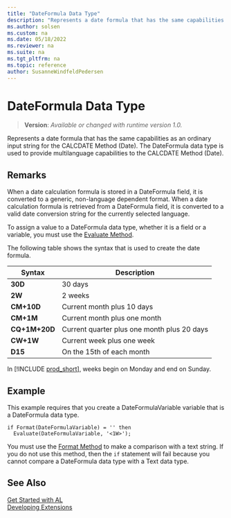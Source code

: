 ```yaml
---
title: "DateFormula Data Type"
description: "Represents a date formula that has the same capabilities as an ordinary input string for the CALCDATE Method (Date)."
ms.author: solsen
ms.custom: na
ms.date: 05/18/2022
ms.reviewer: na
ms.suite: na
ms.tgt_pltfrm: na
ms.topic: reference
author: SusanneWindfeldPedersen
---
```

[//]: # (START>DO_NOT_EDIT)
[//]: # (IMPORTANT:Do not edit any of the content between here and the END>DO_NOT_EDIT.)
[//]: # (Any modifications should be made in the .xml files in the ModernDev repo.)
# DateFormula Data Type
> **Version**: _Available or changed with runtime version 1.0._

Represents a date formula that has the same capabilities as an ordinary input string for the CALCDATE Method (Date). The DateFormula data type is used to provide multilanguage capabilities to the CALCDATE Method (Date).




[//]: # (IMPORTANT: END>DO_NOT_EDIT)

## Remarks

When a date calculation formula is stored in a DateFormula field, it is converted to a generic, non-language dependent format. When a date calculation formula is retrieved from a DateFormula field, it is converted to a valid date conversion string for the currently selected language.  

To assign a value to a DateFormula data type, whether it is a field or a variable, you must use the [Evaluate Method](../system/system-evaluate-method.md).  

The following table shows the syntax that is used to create the date formula.  

|Syntax|Description|  
|------------|---------------------------------------|  
|**30D**|30 days|  
|**2W**|2 weeks|  
|**CM+10D**|Current month plus 10 days|  
|**CM+1M**|Current month plus one month|  
|**CQ+1M+20D**|Current quarter plus one month plus 20 days|  
|**CW+1W**|Current week plus one week|  
|**D15**|On the 15th of each month|  

In [!INCLUDE [prod_short](../../includes/prod_short.md)], weeks begin on Monday and end on Sunday.  
 
## Example  

This example requires that you create a DateFormulaVariable variable that is a DateFormula data type.  

```al
if Format(DateFormulaVariable) = '' then  
  Evaluate(DateFormulaVariable, '<1W>');  
```  

You must use the [Format Method](../system/system-format-joker-integer-string-method.md) to make a comparison with a text string. If you do not use this method, then the `if` statement will fail because you cannot compare a DateFormula data type with a Text data type.  

## See Also

[Get Started with AL](../../devenv-get-started.md)  
[Developing Extensions](../../devenv-dev-overview.md)  
